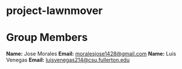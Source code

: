 # project-lawnmover

# Group Members 
**Name:** Jose Morales 
**Email:** moralesjose1428@gmail.com
**Name:** Luis Venegas
**Email:** luisvenegas214@csu.fullerton.edu

